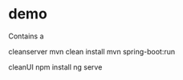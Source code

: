 # demo

Contains a 

cleanserver
mvn clean install
mvn spring-boot:run


cleanUI
npm install
ng serve
